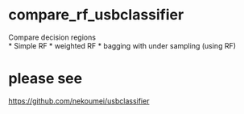 # compare_rf_usbclassifier
Compare decision regions  
    * Simple RF
    * weighted RF
    * bagging with under sampling (using RF)

# please see
https://github.com/nekoumei/usbclassifier  

